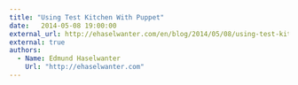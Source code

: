 ```yaml
---
title: "Using Test Kitchen With Puppet"
date:   2014-05-08 19:00:00
external_url: http://ehaselwanter.com/en/blog/2014/05/08/using-test-kitchen-with-puppet/
external: true
authors:
  - Name: Edmund Haselwanter
    Url: "http://ehaselwanter.com"
---
```


